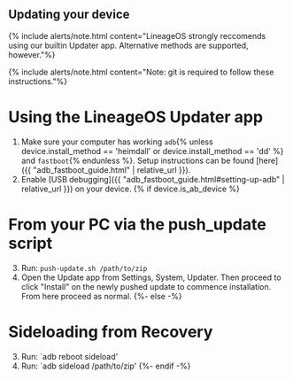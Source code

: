 ## Updating your device

{% include alerts/note.html content="LineageOS strongly reccomends using our builtin Updater app. Alternative methods are supported, however."%}

{% include alerts/note.html content="Note: git is required to follow these instructions."%}


# Using the LineageOS Updater app

1. Make sure your computer has working `adb`{% unless device.install_method == 'heimdall' or device.install_method == 'dd' %} and `fastboot`{% endunless %}. Setup instructions can be found [here]({{ "adb_fastboot_guide.html" | relative_url }}).
2. Enable [USB debugging]({{ "adb_fastboot_guide.html#setting-up-adb" | relative_url }}) on your device.
{% if device.is_ab_device %}
# From your PC via the push_update script
3. Run: `push-update.sh /path/to/zip`
4. Open the Update app from Settings, System, Updater. Then proceed to click "Install" on the newly pushed update to commence installation. From here proceed as normal.
{%- else -%}
# Sideloading from Recovery
3. Run: `adb reboot sideload'
4. Run: `adb sideload /path/to/zip'
{%- endif -%}


